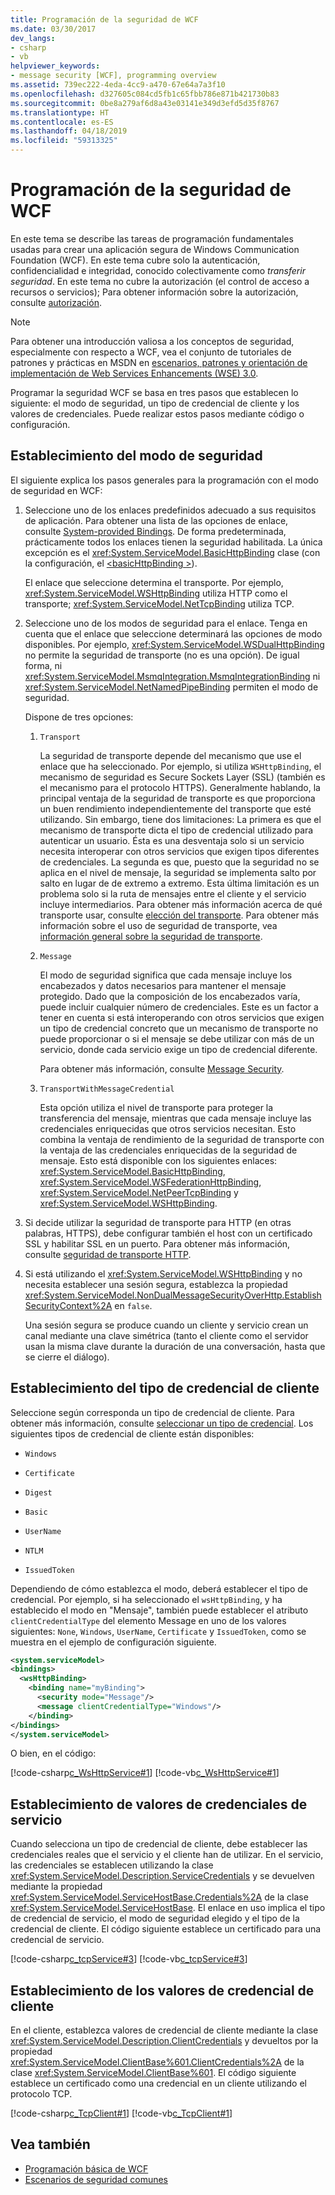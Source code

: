 ```yaml
---
title: Programación de la seguridad de WCF
ms.date: 03/30/2017
dev_langs:
- csharp
- vb
helpviewer_keywords:
- message security [WCF], programming overview
ms.assetid: 739ec222-4eda-4cc9-a470-67e64a7a3f10
ms.openlocfilehash: d327605c084cd5fb1c65fbb786e871b421730b83
ms.sourcegitcommit: 0be8a279af6d8a43e03141e349d3efd5d35f8767
ms.translationtype: HT
ms.contentlocale: es-ES
ms.lasthandoff: 04/18/2019
ms.locfileid: "59313325"
---
```

# <a name="programming-wcf-security"></a>Programación de la seguridad de WCF
En este tema se describe las tareas de programación fundamentales usadas para crear una aplicación segura de Windows Communication Foundation (WCF). En este tema cubre solo la autenticación, confidencialidad e integridad, conocido colectivamente como *transferir seguridad*. En este tema no cubre la autorización (el control de acceso a recursos o servicios); Para obtener información sobre la autorización, consulte [autorización](../../../../docs/framework/wcf/feature-details/authorization-in-wcf.md).  
  
> [!NOTE]
>  Para obtener una introducción valiosa a los conceptos de seguridad, especialmente con respecto a WCF, vea el conjunto de tutoriales de patrones y prácticas en MSDN en [escenarios, patrones y orientación de implementación de Web Services Enhancements (WSE) 3.0](https://go.microsoft.com/fwlink/?LinkID=88250).  
  
 Programar la seguridad WCF se basa en tres pasos que establecen lo siguiente: el modo de seguridad, un tipo de credencial de cliente y los valores de credenciales. Puede realizar estos pasos mediante código o configuración.  
  
## <a name="setting-the-security-mode"></a>Establecimiento del modo de seguridad  
 El siguiente explica los pasos generales para la programación con el modo de seguridad en WCF:  
  
1. Seleccione uno de los enlaces predefinidos adecuado a sus requisitos de aplicación. Para obtener una lista de las opciones de enlace, consulte [System-provided Bindings](../../../../docs/framework/wcf/system-provided-bindings.md). De forma predeterminada, prácticamente todos los enlaces tienen la seguridad habilitada. La única excepción es el <xref:System.ServiceModel.BasicHttpBinding> clase (con la configuración, el [ \<basicHttpBinding >](../../../../docs/framework/configure-apps/file-schema/wcf/basichttpbinding.md)).  
  
     El enlace que seleccione determina el transporte. Por ejemplo, <xref:System.ServiceModel.WSHttpBinding> utiliza HTTP como el transporte; <xref:System.ServiceModel.NetTcpBinding> utiliza TCP.  
  
2. Seleccione uno de los modos de seguridad para el enlace. Tenga en cuenta que el enlace que seleccione determinará las opciones de modo disponibles. Por ejemplo, <xref:System.ServiceModel.WSDualHttpBinding> no permite la seguridad de transporte (no es una opción). De igual forma, ni <xref:System.ServiceModel.MsmqIntegration.MsmqIntegrationBinding> ni <xref:System.ServiceModel.NetNamedPipeBinding> permiten el modo de seguridad.  
  
     Dispone de tres opciones:  
  
    1.  `Transport`  
  
         La seguridad de transporte depende del mecanismo que use el enlace que ha seleccionado. Por ejemplo, si utiliza `WSHttpBinding`, el mecanismo de seguridad es Secure Sockets Layer (SSL) (también es el mecanismo para el protocolo HTTPS). Generalmente hablando, la principal ventaja de la seguridad de transporte es que proporciona un buen rendimiento independientemente del transporte que esté utilizando. Sin embargo, tiene dos limitaciones: La primera es que el mecanismo de transporte dicta el tipo de credencial utilizado para autenticar un usuario. Ésta es una desventaja solo si un servicio necesita interoperar con otros servicios que exigen tipos diferentes de credenciales. La segunda es que, puesto que la seguridad no se aplica en el nivel de mensaje, la seguridad se implementa salto por salto en lugar de de extremo a extremo. Esta última limitación es un problema solo si la ruta de mensajes entre el cliente y el servicio incluye intermediarios. Para obtener más información acerca de qué transporte usar, consulte [elección del transporte](../../../../docs/framework/wcf/feature-details/choosing-a-transport.md). Para obtener más información sobre el uso de seguridad de transporte, vea [información general sobre la seguridad de transporte](../../../../docs/framework/wcf/feature-details/transport-security-overview.md).  
  
    2.  `Message`  
  
         El modo de seguridad significa que cada mensaje incluye los encabezados y datos necesarios para mantener el mensaje protegido. Dado que la composición de los encabezados varía, puede incluir cualquier número de credenciales. Este es un factor a tener en cuenta si está interoperando con otros servicios que exigen un tipo de credencial concreto que un mecanismo de transporte no puede proporcionar o si el mensaje se debe utilizar con más de un servicio, donde cada servicio exige un tipo de credencial diferente.  
  
         Para obtener más información, consulte [Message Security](../../../../docs/framework/wcf/feature-details/message-security-in-wcf.md).  
  
    3.  `TransportWithMessageCredential`  
  
         Esta opción utiliza el nivel de transporte para proteger la transferencia del mensaje, mientras que cada mensaje incluye las credenciales enriquecidas que otros servicios necesitan. Esto combina la ventaja de rendimiento de la seguridad de transporte con la ventaja de las credenciales enriquecidas de la seguridad de mensaje. Esto está disponible con los siguientes enlaces: <xref:System.ServiceModel.BasicHttpBinding>, <xref:System.ServiceModel.WSFederationHttpBinding>, <xref:System.ServiceModel.NetPeerTcpBinding> y <xref:System.ServiceModel.WSHttpBinding>.  
  
3. Si decide utilizar la seguridad de transporte para HTTP (en otras palabras, HTTPS), debe configurar también el host con un certificado SSL y habilitar SSL en un puerto. Para obtener más información, consulte [seguridad de transporte HTTP](../../../../docs/framework/wcf/feature-details/http-transport-security.md).  
  
4. Si está utilizando el <xref:System.ServiceModel.WSHttpBinding> y no necesita establecer una sesión segura, establezca la propiedad <xref:System.ServiceModel.NonDualMessageSecurityOverHttp.EstablishSecurityContext%2A> en `false`.  
  
     Una sesión segura se produce cuando un cliente y servicio crean un canal mediante una clave simétrica (tanto el cliente como el servidor usan la misma clave durante la duración de una conversación, hasta que se cierre el diálogo).  
  
## <a name="setting-the-client-credential-type"></a>Establecimiento del tipo de credencial de cliente  
 Seleccione según corresponda un tipo de credencial de cliente. Para obtener más información, consulte [seleccionar un tipo de credencial](../../../../docs/framework/wcf/feature-details/selecting-a-credential-type.md). Los siguientes tipos de credencial de cliente están disponibles:  
  
-   `Windows`  
  
-   `Certificate`  
  
-   `Digest`  
  
-   `Basic`  
  
-   `UserName`  
  
-   `NTLM`  
  
-   `IssuedToken`  
  
 Dependiendo de cómo establezca el modo, deberá establecer el tipo de credencial. Por ejemplo, si ha seleccionado el `wsHttpBinding`, y ha establecido el modo en "Mensaje", también puede establecer el atributo `clientCredentialType` del elemento Message en uno de los valores siguientes: `None`, `Windows`, `UserName`, `Certificate` y `IssuedToken`, como se muestra en el ejemplo de configuración siguiente.  
  
```xml  
<system.serviceModel>  
<bindings>  
  <wsHttpBinding>  
    <binding name="myBinding">  
      <security mode="Message"/>  
      <message clientCredentialType="Windows"/>  
    </binding>  
</bindings>  
</system.serviceModel>  
```  
  
 O bien, en el código:  
  
 [!code-csharp[c_WsHttpService#1](../../../../samples/snippets/csharp/VS_Snippets_CFX/c_wshttpservice/cs/source.cs#1)]
 [!code-vb[c_WsHttpService#1](../../../../samples/snippets/visualbasic/VS_Snippets_CFX/c_wshttpservice/vb/source.vb#1)]  
  
## <a name="setting-service-credential-values"></a>Establecimiento de valores de credenciales de servicio  
 Cuando selecciona un tipo de credencial de cliente, debe establecer las credenciales reales que el servicio y el cliente han de utilizar. En el servicio, las credenciales se establecen utilizando la clase <xref:System.ServiceModel.Description.ServiceCredentials> y se devuelven mediante la propiedad <xref:System.ServiceModel.ServiceHostBase.Credentials%2A> de la clase <xref:System.ServiceModel.ServiceHostBase>. El enlace en uso implica el tipo de credencial de servicio, el modo de seguridad elegido y el tipo de la credencial de cliente. El código siguiente establece un certificado para una credencial de servicio.  
  
 [!code-csharp[c_tcpService#3](../../../../samples/snippets/csharp/VS_Snippets_CFX/c_tcpservice/cs/source.cs#3)]
 [!code-vb[c_tcpService#3](../../../../samples/snippets/visualbasic/VS_Snippets_CFX/c_tcpservice/vb/source.vb#3)]  
  
## <a name="setting-client-credential-values"></a>Establecimiento de los valores de credencial de cliente  
 En el cliente, establezca valores de credencial de cliente mediante la clase <xref:System.ServiceModel.Description.ClientCredentials> y devueltos por la propiedad <xref:System.ServiceModel.ClientBase%601.ClientCredentials%2A> de la clase <xref:System.ServiceModel.ClientBase%601>. El código siguiente establece un certificado como una credencial en un cliente utilizando el protocolo TCP.  
  
 [!code-csharp[c_TcpClient#1](../../../../samples/snippets/csharp/VS_Snippets_CFX/c_tcpclient/cs/source.cs#1)]
 [!code-vb[c_TcpClient#1](../../../../samples/snippets/visualbasic/VS_Snippets_CFX/c_tcpclient/vb/source.vb#1)]  
  
## <a name="see-also"></a>Vea también

- [Programación básica de WCF](../../../../docs/framework/wcf/basic-wcf-programming.md)
- [Escenarios de seguridad comunes](../../../../docs/framework/wcf/feature-details/common-security-scenarios.md)
